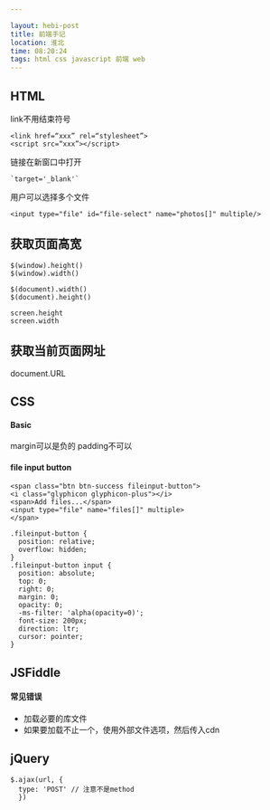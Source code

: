 ```yaml
---

layout: hebi-post
title: 前端手记
location: 淮北
time: 08:20:24
tags: html css javascript 前端 web
---
```


## HTML

link不用结束符号

```
<link href=“xxx” rel=“stylesheet”>
<script src=“xxx”></script>
```

链接在新窗口中打开

```
`target='_blank'`
```

用户可以选择多个文件

```
<input type="file" id="file-select" name="photos[]" multiple/>
```


## 获取页面高宽

```
$(window).height()
$(window).width()

$(document).width()
$(document).height()

screen.height
screen.width
```

## 获取当前页面网址
document.URL

## CSS

#### Basic

margin可以是负的
padding不可以

#### file input button

```
<span class="btn btn-success fileinput-button">
<i class="glyphicon glyphicon-plus"></i>
<span>Add files...</span>
<input type="file" name="files[]" multiple>
</span>
```

```
.fileinput-button {
  position: relative;
  overflow: hidden;
}
.fileinput-button input {
  position: absolute;
  top: 0;
  right: 0;
  margin: 0;
  opacity: 0;
  -ms-filter: 'alpha(opacity=0)';
  font-size: 200px;
  direction: ltr;
  cursor: pointer;
}
```

## JSFiddle

#### 常见错误
* 加载必要的库文件
* 如果要加载不止一个，使用外部文件选项，然后传入cdn

## jQuery
```
$.ajax(url, {
  type: 'POST' // 注意不是method
  })
```
